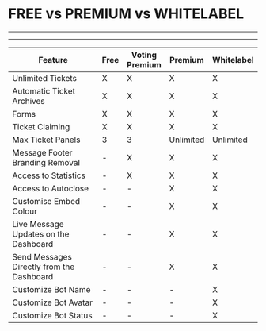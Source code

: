 # FREE vs PREMIUM vs WHITELABEL
***
***

| Feature | Free | Voting<br>Premium |  Premium | Whitelabel |
|--|--|--|--|--|
| Unlimited Tickets | X | X | X | X |
| Automatic Ticket Archives | X | X | X | X |
| Forms | X | X | X | X |
| Ticket Claiming | X | X | X | X |
| Max Ticket Panels | 3 | 3 | Unlimited | Unlimited |
| Message Footer Branding Removal | - | X | X | X |
| Access to Statistics | - | X | X | X |
| Access to Autoclose | - | - | X | X |
| Customise Embed Colour | - | - | X | X |
| Live Message Updates on the Dashboard | - | - | X | X |
| Send Messages Directly from the Dashboard | - | - | X | X |
| Customize Bot Name | - | - | - | X |
| Customize Bot Avatar | - | - | - | X |
| Customize Bot Status | - | - | - | X |
